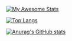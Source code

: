 [![My Awesome Stats](https://awesome-github-stats.azurewebsites.net/user-stats/anirbanshaw24?cardType=octocat&theme=gotham&preferLogin=false)](https://www.linkedin.com/in/anirban-shaw)

[![Top Langs](https://github-readme-stats.vercel.app/api/top-langs/?username=anirbanshaw24)](https://www.linkedin.com/in/anirban-shaw)

[![Anurag's GitHub stats](https://github-readme-stats.vercel.app/api?username=anirbanshaw24)](https://www.linkedin.com/in/anirban-shaw)
